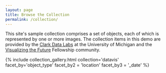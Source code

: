 ```yaml
---
layout: page
title: Browse the Collection
permalink: /collection/
---
```


This site's sample collection comprises a set of objects, each of which is represented by one or more images. The collection items in this demo are provided by the [Clark Data Labs](https://clarkdatalabs.github.io/) at the University of Michigan and the [Visualizing the Future](https://visualizingthefuture.github.io//) Fellowship community. 


{% include collection_gallery.html collection='datavis' 
        facet_by='object_type' 
        facet_by2 = 'location' 
        facet_by3 = '_date'
        %}
